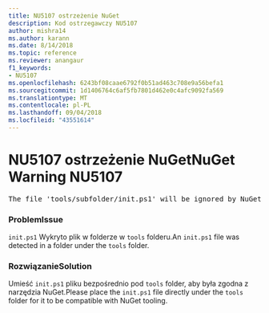 ```yaml
---
title: NU5107 ostrzeżenie NuGet
description: Kod ostrzegawczy NU5107
author: mishra14
ms.author: karann
ms.date: 8/14/2018
ms.topic: reference
ms.reviewer: anangaur
f1_keywords:
- NU5107
ms.openlocfilehash: 6243bf08caae6792f0b51ad463c708e9a56befa1
ms.sourcegitcommit: 1d1406764c6af5fb7801d462e0c4afc9092fa569
ms.translationtype: MT
ms.contentlocale: pl-PL
ms.lasthandoff: 09/04/2018
ms.locfileid: "43551614"
---
```

# <a name="nuget-warning-nu5107"></a><span data-ttu-id="8e0f8-103">NU5107 ostrzeżenie NuGet</span><span class="sxs-lookup"><span data-stu-id="8e0f8-103">NuGet Warning NU5107</span></span>
<pre>The file 'tools/subfolder/init.ps1' will be ignored by NuGet because it is not directly under 'tools' folder. Place the file directly under 'tools' folder.</pre>

### <a name="issue"></a><span data-ttu-id="8e0f8-104">Problem</span><span class="sxs-lookup"><span data-stu-id="8e0f8-104">Issue</span></span>

<span data-ttu-id="8e0f8-105">`init.ps1` Wykryto plik w folderze w `tools` folderu.</span><span class="sxs-lookup"><span data-stu-id="8e0f8-105">An `init.ps1` file was detected in a folder under the `tools` folder.</span></span>


### <a name="solution"></a><span data-ttu-id="8e0f8-106">Rozwiązanie</span><span class="sxs-lookup"><span data-stu-id="8e0f8-106">Solution</span></span>

<span data-ttu-id="8e0f8-107">Umieść `init.ps1` pliku bezpośrednio pod `tools` folder, aby była zgodna z narzędzia NuGet.</span><span class="sxs-lookup"><span data-stu-id="8e0f8-107">Please place the `init.ps1` file directly under the `tools` folder for it to be compatible with NuGet tooling.</span></span>

